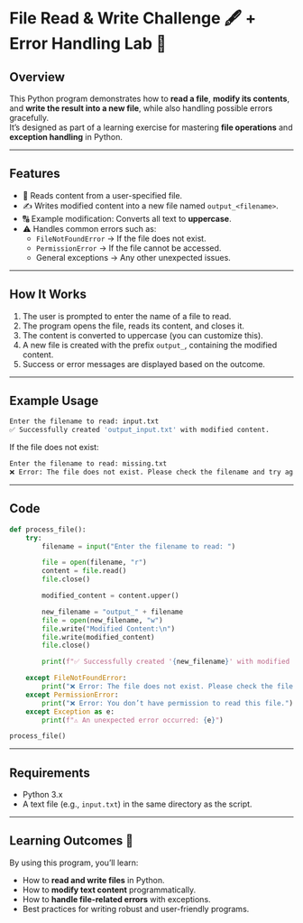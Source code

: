 # File Read & Write Challenge 🖋️ + Error Handling Lab 🧪

## Overview
This Python program demonstrates how to **read a file**, **modify its contents**, and **write the result into a new file**, while also handling possible errors gracefully.  
It’s designed as part of a learning exercise for mastering **file operations** and **exception handling** in Python.

---

## Features
- 📂 Reads content from a user-specified file.  
- ✍️ Writes modified content into a new file named `output_<filename>`.  
- 🔠 Example modification: Converts all text to **uppercase**.  
- ⚠️ Handles common errors such as:
  - `FileNotFoundError` → If the file does not exist.  
  - `PermissionError` → If the file cannot be accessed.  
  - General exceptions → Any other unexpected issues.  

---

## How It Works
1. The user is prompted to enter the name of a file to read.  
2. The program opens the file, reads its content, and closes it.  
3. The content is converted to uppercase (you can customize this).  
4. A new file is created with the prefix `output_`, containing the modified content.  
5. Success or error messages are displayed based on the outcome.  

---

## Example Usage
```bash
Enter the filename to read: input.txt
✅ Successfully created 'output_input.txt' with modified content.
````

If the file does not exist:

```bash
Enter the filename to read: missing.txt
❌ Error: The file does not exist. Please check the filename and try again.
```

---

## Code

```python
def process_file():
    try:
        filename = input("Enter the filename to read: ")

        file = open(filename, "r")
        content = file.read()
        file.close()

        modified_content = content.upper()

        new_filename = "output_" + filename
        file = open(new_filename, "w")
        file.write("Modified Content:\n")
        file.write(modified_content)
        file.close()

        print(f"✅ Successfully created '{new_filename}' with modified content.")

    except FileNotFoundError:
        print("❌ Error: The file does not exist. Please check the filename and try again.")
    except PermissionError:
        print("❌ Error: You don’t have permission to read this file.")
    except Exception as e:
        print(f"⚠️ An unexpected error occurred: {e}")

process_file()
```

---

## Requirements

* Python 3.x
* A text file (e.g., `input.txt`) in the same directory as the script.

---

## Learning Outcomes 🎉

By using this program, you’ll learn:

* How to **read and write files** in Python.
* How to **modify text content** programmatically.
* How to **handle file-related errors** with exceptions.
* Best practices for writing robust and user-friendly programs.
